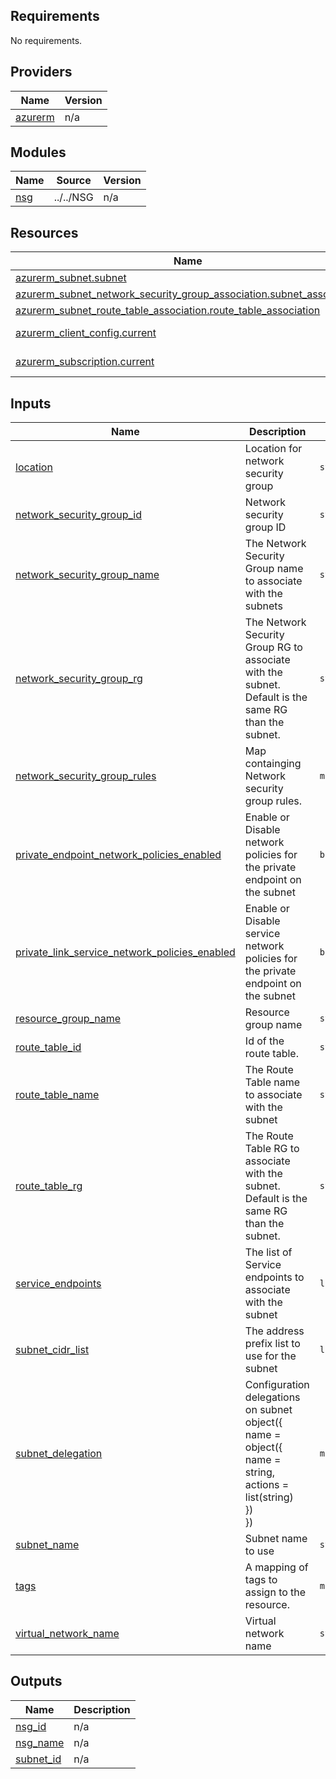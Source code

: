 <!-- BEGIN_TF_DOCS -->
## Requirements

No requirements.

## Providers

| Name | Version |
|------|---------|
| <a name="provider_azurerm"></a> [azurerm](#provider\_azurerm) | n/a |

## Modules

| Name | Source | Version |
|------|--------|---------|
| <a name="module_nsg"></a> [nsg](#module\_nsg) | ../../NSG | n/a |

## Resources

| Name | Type |
|------|------|
| [azurerm_subnet.subnet](https://registry.terraform.io/providers/hashicorp/azurerm/latest/docs/resources/subnet) | resource |
| [azurerm_subnet_network_security_group_association.subnet_association](https://registry.terraform.io/providers/hashicorp/azurerm/latest/docs/resources/subnet_network_security_group_association) | resource |
| [azurerm_subnet_route_table_association.route_table_association](https://registry.terraform.io/providers/hashicorp/azurerm/latest/docs/resources/subnet_route_table_association) | resource |
| [azurerm_client_config.current](https://registry.terraform.io/providers/hashicorp/azurerm/latest/docs/data-sources/client_config) | data source |
| [azurerm_subscription.current](https://registry.terraform.io/providers/hashicorp/azurerm/latest/docs/data-sources/subscription) | data source |

## Inputs

| Name | Description | Type | Default | Required |
|------|-------------|------|---------|:--------:|
| <a name="input_location"></a> [location](#input\_location) | Location for network security group | `string` | `""` | no |
| <a name="input_network_security_group_id"></a> [network\_security\_group\_id](#input\_network\_security\_group\_id) | Network security group ID | `string` | `null` | no |
| <a name="input_network_security_group_name"></a> [network\_security\_group\_name](#input\_network\_security\_group\_name) | The Network Security Group name to associate with the subnets | `string` | `null` | no |
| <a name="input_network_security_group_rg"></a> [network\_security\_group\_rg](#input\_network\_security\_group\_rg) | The Network Security Group RG to associate with the subnet. Default is the same RG than the subnet. | `string` | `null` | no |
| <a name="input_network_security_group_rules"></a> [network\_security\_group\_rules](#input\_network\_security\_group\_rules) | Map containging Network security group rules. | `map` | `{}` | no |
| <a name="input_private_endpoint_network_policies_enabled"></a> [private\_endpoint\_network\_policies\_enabled](#input\_private\_endpoint\_network\_policies\_enabled) | Enable or Disable network policies for the private endpoint on the subnet | `bool` | `true` | no |
| <a name="input_private_link_service_network_policies_enabled"></a> [private\_link\_service\_network\_policies\_enabled](#input\_private\_link\_service\_network\_policies\_enabled) | Enable or Disable service network policies for the private endpoint on the subnet | `bool` | `true` | no |
| <a name="input_resource_group_name"></a> [resource\_group\_name](#input\_resource\_group\_name) | Resource group name | `string` | n/a | yes |
| <a name="input_route_table_id"></a> [route\_table\_id](#input\_route\_table\_id) | Id of the route table. | `string` | `null` | no |
| <a name="input_route_table_name"></a> [route\_table\_name](#input\_route\_table\_name) | The Route Table name to associate with the subnet | `string` | `null` | no |
| <a name="input_route_table_rg"></a> [route\_table\_rg](#input\_route\_table\_rg) | The Route Table RG to associate with the subnet. Default is the same RG than the subnet. | `string` | `null` | no |
| <a name="input_service_endpoints"></a> [service\_endpoints](#input\_service\_endpoints) | The list of Service endpoints to associate with the subnet | `list(string)` | `[]` | no |
| <a name="input_subnet_cidr_list"></a> [subnet\_cidr\_list](#input\_subnet\_cidr\_list) | The address prefix list to use for the subnet | `list(string)` | n/a | yes |
| <a name="input_subnet_delegation"></a> [subnet\_delegation](#input\_subnet\_delegation) | Configuration delegations on subnet<br>      object({<br>        name = object({<br>          name = string,<br>          actions = list(string)<br>        })<br>      }) | `map(list(any))` | `{}` | no |
| <a name="input_subnet_name"></a> [subnet\_name](#input\_subnet\_name) | Subnet name to use | `string` | n/a | yes |
| <a name="input_tags"></a> [tags](#input\_tags) | A mapping of tags to assign to the resource. | `map(any)` | `{}` | no |
| <a name="input_virtual_network_name"></a> [virtual\_network\_name](#input\_virtual\_network\_name) | Virtual network name | `string` | n/a | yes |

## Outputs

| Name | Description |
|------|-------------|
| <a name="output_nsg_id"></a> [nsg\_id](#output\_nsg\_id) | n/a |
| <a name="output_nsg_name"></a> [nsg\_name](#output\_nsg\_name) | n/a |
| <a name="output_subnet_id"></a> [subnet\_id](#output\_subnet\_id) | n/a |
<!-- END_TF_DOCS -->